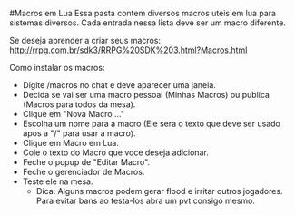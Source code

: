 #Macros em Lua
Essa pasta contem diversos macros uteis em lua para sistemas diversos. 
Cada entrada nessa lista deve ser um macro diferente. 

Se deseja aprender a criar seus macros: http://rrpg.com.br/sdk3/RRPG%20SDK%203.html?Macros.html

Como instalar os macros:
* Digite /macros no chat e deve aparecer uma janela. 
* Decida se vai ser uma macro pessoal (Minhas Macros) ou publica (Macros para todos da mesa).
* Clique em "Nova Macro ..."
* Escolha um nome para a macro (Ele sera o texto que deve ser usado apos a "/" para usar a macro).
* Clique em Macro em Lua.
* Cole o texto do Macro que voce deseja adicionar.
* Feche o popup de "Editar Macro".
* Feche o gerenciador de Macros.
* Teste ele na mesa.
  * Dica: Alguns macros podem gerar flood e irritar outros jogadores. Para evitar bans ao testa-los abra um pvt consigo mesmo. 
